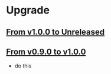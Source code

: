 # Upgrade

## [From v1.0.0 to Unreleased]

## [From v0.9.0 to v1.0.0]

- do this


[From v1.0.0 to Unreleased]: https://github.com/shopsys/shopsys/compare/v1.0.0...1.0
[From v0.9.0 to v1.0.0]: https://github.com/shopsys/shopsys/compare/v0.9.0...v1.0.0
